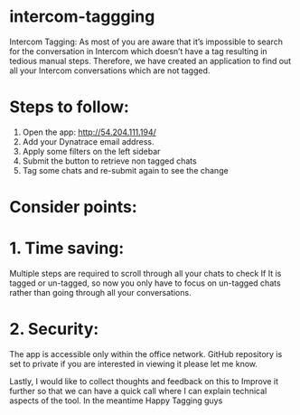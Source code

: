 # intercom-taggging
Intercom Tagging: As most of you are aware that it’s impossible to search for the conversation in Intercom which doesn’t have a tag resulting in tedious manual steps. Therefore, we have created an application to find out all your Intercom conversations which are not tagged.

# Steps to follow:
1. Open the app: http://54.204.111.194/
2. Add your Dynatrace email address.
3. Apply some filters on the left sidebar
4. Submit the button to retrieve non tagged chats
5. Tag some chats and re-submit again to see the change

# Consider points:
# 1. Time saving:
Multiple steps are required to scroll through all your chats to check If It is tagged or un-tagged, so now you only have to focus on un-tagged chats rather than going through all your conversations.
# 2. Security:
The app is accessible only within the office network.
GitHub repository is set to private if you are interested in viewing it please let me know.

Lastly, I would like to collect thoughts and feedback on this to Improve it further so that we can have a quick call where I can explain technical aspects of the tool. In the meantime Happy Tagging guys
